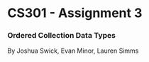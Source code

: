 # CS301 - Assignment 3
### Ordered Collection Data Types

By Joshua Swick, Evan Minor, Lauren Simms
